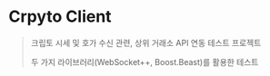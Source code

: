 # Crpyto Client

> 크립토 시세 및 호가 수신 관련, 상위 거래소 API 연동 테스트 프로젝트 </br>
>
> 두 가지 라이브러리(WebSocket++, Boost.Beast)를 활용한 테스트  </br>
>
